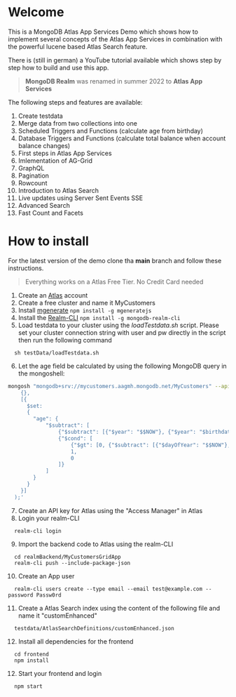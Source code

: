 # Welcome
This is a MongoDB Atlas App Services Demo which shows how to implement several concepts of the Atlas App Services in combination with the powerful lucene based Atlas Search feature.

There is (still in german) a YouTube tutorial available which shows step by step how to build and use this app.

> **MongoDB Realm** was renamed in summer 2022 to **Atlas App Services**

The following steps and features are available:

1. Create testdata
2. Merge data from two collections into one
3. Scheduled Triggers and Functions (calculate age from birthday)
4. Database Triggers and Functions (calculate total balance when account balance changes)
5. First steps in Atlas App Services
6. Imlementation of AG-Grid
7. GraphQL
8. Pagination
9. Rowcount
10. Introduction to Atlas Search
11. Live updates using Server Sent Events SSE
12. Advanced Search
13. Fast Count and Facets

# How to install
For the latest version of the demo clone tha **main** branch and follow these instructions. 

> Everything works on a Atlas Free Tier. No Credit Card needed

1. Create an [Atlas](https://cloud.mongodb.com) account
2. Create a free cluster and name it MyCustomers
3. Install [mgenerate](https://github.com/rueckstiess/mgeneratejs) 
```npm install -g mgeneratejs```
4. Install the [Realm-CLI](https://www.mongodb.com/docs/atlas/app-services/cli/)
```npm install -g mongodb-realm-cli```
5. Load testdata to your cluster using the *loadTestdata.sh* script. Please set your cluster connection string with user and pw directly in the script then run the following command
```
  sh testData/loadTestdata.sh
```
6. Let the age field be calculated by using the following MongoDB query in the mongoshell:
```bash
mongosh "mongodb+srv://mycustomers.aagmh.mongodb.net/MyCustomers" --apiVersion 1 --username <username> --eval 'db.customerSingleView.updateMany(
    {},
    [{
      $set:
      {
        "age": {
            "$subtract": [
                {"$subtract": [{"$year": "$$NOW"}, {"$year": "$birthdate"}]},
                {"$cond": [
                    {"$gt": [0, {"$subtract": [{"$dayOfYear": "$$NOW"},{"$dayOfYear": "$birthdate"}]}]},
                    1,
                    0
                ]}
            ]
        }
      }
    }]
  );'
  ```
7. Create an API key for Atlas using the "Access Manager" in Atlas
8. Login your realm-CLI 
```
  realm-cli login
```
9. Import the backend code to Atlas using the realm-CLI
```
  cd realmBackend/MyCustomersGridApp
  realm-cli push --include-package-json
```
10. Create an App user
```
  realm-cli users create --type email --email test@example.com --password Passw0rd
```
11. Create a Atlas Search index using the content of the following file and name it "customEnhanced"
```
  testdata/AtlasSearchDefinitions/customEnhanced.json
```

12. Install all dependencies for the frontend
```
  cd frontend
  npm install
```
12. Start your frontend and login
```
  npm start
```